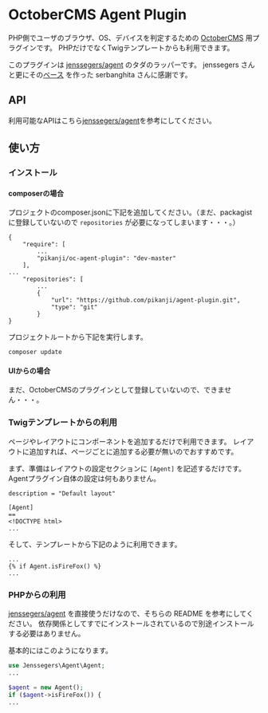 # OctoberCMS Agent Plugin

PHP側でユーザのブラウザ、OS、デバイスを判定するための [OctoberCMS](http://octobercms.com/) 用プラグインです。
PHPだけでなくTwigテンプレートからも利用できます。

このプラグインは [jenssegers/agent](https://github.com/jenssegers/agent) のタダのラッパーです。
jenssegers さんと更にその[ベース](https://github.com/serbanghita/Mobile-Detect) を作った serbanghita さんに感謝です。


## API
利用可能なAPIはこちら[jenssegers/agent](https://github.com/jenssegers/agent)を参考にしてください。


## 使い方
### インストール
#### composerの場合
プロジェクトのcomposer.jsonに下記を追加してください。（まだ、packagist に登録していないので `repositories` が必要になってしまいます・・・。）
```
{
    "require": [
        ...
        "pikanji/oc-agent-plugin": "dev-master"
    ],
...
    "repositories": [
        ...
        {
            "url": "https://github.com/pikanji/agent-plugin.git",
            "type": "git"
        }
}
```

プロジェクトルートから下記を実行します。
```
composer update
```

#### UIからの場合
まだ、OctoberCMSのプラグインとして登録していないので、できません・・・。


### Twigテンプレートからの利用
ページやレイアウトにコンポーネントを追加するだけで利用できます。
レイアウトに追加すれば、ページごとに追加する必要が無いのでおすすめです。


まず、準備はレイアウトの設定セクションに `[Agent]` を記述するだけです。Agentプラグイン自体の設定は何もありません。

```
description = "Default layout"

[Agent]
==
<!DOCTYPE html>
...

```

そして、テンプレートから下記のように利用できます。
```
...
{% if Agent.isFireFox() %}
...
```

### PHPからの利用
[jenssegers/agent](https://github.com/jenssegers/agent) を直接使うだけなので、そちらの README を参考にしてください。
依存関係としてすでにインストールされているので別途インストールする必要はありません。

基本的にはこのようになります。
```php
use Jenssegers\Agent\Agent;
...

$agent = new Agent();
if ($agent->isFireFox()) {
...

```
